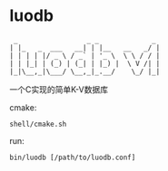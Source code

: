 luodb
====

```
 _                 _ _             _
| |_   _  ___   __| | |__   __   _/ |
| | | | |/ _ \ / _` | '_ \  \ \ / / |
| | |_| | (_) | (_| | |_) |  \ V /| |
|_|\__,_|\___/ \__,_|_.__/    \_/ |_|

```


一个C实现的简单K-V数据库

cmake:

    shell/cmake.sh

run:

    bin/luodb [/path/to/luodb.conf]